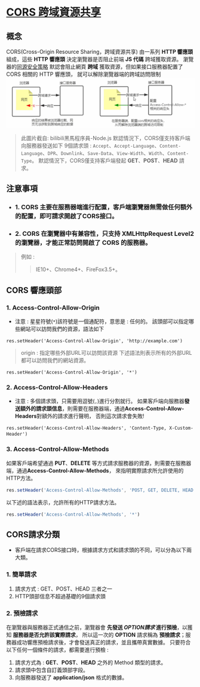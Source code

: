 # [CORS 跨域資源共享](./day5/README.md)

## 概念
CORS(Cross-Origin Resource Sharing，跨域資源共享)
由一系列 **HTTP 響應頭** 組成，這些 **HTTP 響應頭** 決定瀏覽器是否阻止前端 **JS 代碼** 跨域獲取資源。
瀏覽器的[同源安全策略](https://zh.wikipedia.org/wiki/%E5%90%8C%E6%BA%90%E7%AD%96%E7%95%A5)
默認會阻止網頁 **跨域** 獲取資源，但如果接口服務器配置了 CORS 相關的 HTTP 響應頭，
就可以解除瀏覽器端的跨域訪問限制
![概念圖](./範例圖片/CORS概念.png)
> 此圖片截自: bilibili黑馬程序員-Node.js
默認情況下，CORS僅支持客戶端向服務器發送如下 9個請求頭 :
`Accept`、`Accept-Language`、`Content-Language`、`DPR`、`Downlink`、`Save-Data`、`View-Width`、`Width`、`Content-Type`。
默認情況下，CORS僅支持客戶端發起 **GET**、**POST**、**HEAD** 請求。

## 注意事項
* ### 1. CORS 主要在服務器端進行配置，客戶端瀏覽器無需做任何額外的配置，即可請求開啟了CORS接口。
* ### 2. CORS 在瀏覽器中有兼容性，只支持 **XMLHttpRequest Level2** 的瀏覽器，才能正常訪問開啟了 CORS 的服務器。
> 例如 :
>> IE10+、Chrome4+、FireFox3.5+。

## CORS 響應頭部
### 1. Access-Control-Allow-Origin
* 注意 : 星星符號(`*`)該符號是一個通配符，意思是 : 任何的。
該頭部可以指定哪些網站可以訪問我們的資源，語法如下
```
res.setHeader('Access-Control-Allow-Origin', 'http://example.com')
```
> origin : 指定哪些外部URL可以訪問該資源
下述語法則表示所有的外部URL都可以訪問我們的網站資源。
```
res.setHeader('Access-Control-Allow-Origin', '*')
```


### 2. Access-Control-Allow-Headers
* 注意 : 多個請求頭，只需要用逗號(`,`)進行分割就行。
如果客戶端向服務器**發送額外的請求頭信息**，則需要在服務器端，通過**Access-Control-Allow-Headers**對額外的請求進行聲明，
否則這次請求會失敗!
```
res.setHeader('Access-Control-Allow-Headers', 'Content-Type, X-Custom-Header')
```

### 3. Access-Control-Allow-Methods
如果客戶端希望通過 **PUT**、**DELETE** 等方式請求服務器的資源，則需要在服務器端，通過**Access-Control-Allow-Methods**，
來指明實際請求所允許使用的HTTP方法。
```js
res.setHeader('Access-Control-Allow-Methods', 'POST, GET, DELETE, HEAD')
```
以下述的語法表示，允許所有的HTTP請求方法。
```js
res.setHeader('Access-Control-Allow-Methods', '*')
```

## CORS請求分類
* 客戶端在請求CORS接口時，根據請求方式和請求頭的不同，可以分為以下兩大類。
### 1. 簡單請求
1. 請求方式 : GET、POST、HEAD 三者之一
2. HTTP頭部信息不超過基礎的9個請求頭

### 2. 預檢請求
在瀏覽器與服務器正式通信之前，瀏覽器會 **先發送 *OPTION請求* 進行預檢**，以獲知 **服務器是否允許該實際請求**，
所以這一次的 **OPTION** 請求稱為 **預檢請求**；服務器成功響應預檢請求後，才會發送真正的請求，並且攜帶真實數據。
只要符合以下任何一個條件的請求，都需要進行預檢 :
1. 請求方式為 : **GET**、**POST**、**HEAD** 之外的 Method 類型的請求。
2. 請求頭中包含自訂義頭部字段。
3. 向服務器發送了 **application/json** 格式的數據。  

